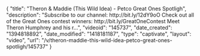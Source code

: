{
    "title": "Theron & Maddie (This Wild Idea) - Petco Great Ones Spotligh",
    "description": "Subscribe to our channel: http:\/\/bit.ly\/12dY9oO Check out all of the Great Ones contest winners: http:\/\/bit.ly\/GreatOneContest Meet Theron Humphrey and his r...",
    "videoid": "145737",
    "date_created": "1394818892",
    "date_modified": "1418181187",
    "type": "captivate",
    "layout": "video",
    "url": "\/v\/theron-maddie-this-wild-idea-petco-great-ones-spotligh\/145737"
}